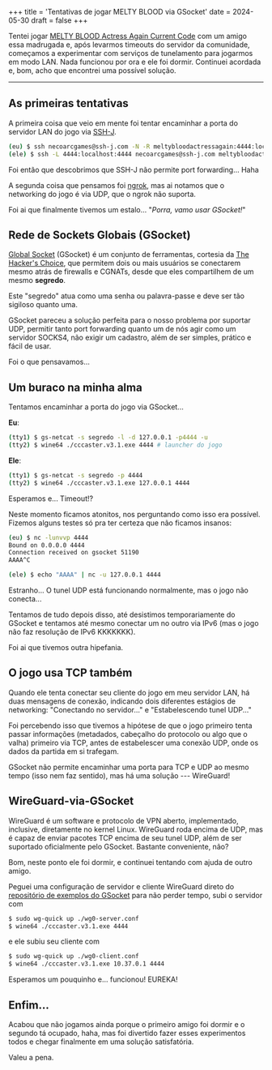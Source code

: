+++
title = 'Tentativas de jogar MELTY BLOOD via GSocket'
date = 2024-05-30
draft = false
+++

Tentei jogar [MELTY BLOOD Actress Again Current Code](https://play.meltyblood.club/) com um amigo essa madrugada e, após levarmos timeouts do servidor da comunidade, começamos a experimentar com serviços de tunelamento para jogarmos em modo LAN. Nada funcionou por ora e ele foi dormir. Continuei acordada e, bom, acho que encontrei uma possível solução.

<!--more-->
---

## As primeiras tentativas

A primeira coisa que veio em mente foi tentar encaminhar a porta do servidor LAN do jogo via [SSH-J](http://ssh-j.com).

```bash
(eu) $ ssh necoarcgames@ssh-j.com -N -R meltybloodactressagain:4444:localhost:4444
(ele) $ ssh -L 4444:localhost:4444 necoarcgames@ssh-j.com meltybloodactressagain
```

Foi então que descobrimos que SSH-J não permite port forwarding... Haha

A segunda coisa que pensamos foi [ngrok](https://ngrok.com/), mas ai notamos que o networking do jogo é via UDP, que o ngrok não suporta.

Foi ai que finalmente tivemos um estalo... "*Porra, vamo usar GSocket!*"

## Rede de Sockets Globais (GSocket)

[Global Socket](https://gsocket.io) (GSocket) é um conjunto de ferramentas, cortesia da [The Hacker's Choice](https://github.com/hackerschoice), que permitem dois ou mais usuários se conectarem mesmo atrás de firewalls e CGNATs, desde que eles compartilhem de um mesmo **segredo**.

Este "segredo" atua como uma senha ou palavra-passe e deve ser tão sigiloso quanto uma.

GSocket pareceu a solução perfeita para o nosso problema por suportar UDP, permitir tanto port forwarding quanto um de nós agir como um servidor SOCKS4, não exigir um cadastro, além de ser simples, prático e fácil de usar.

Foi o que pensavamos...

## Um buraco na minha alma

Tentamos encaminhar a porta do jogo via GSocket...

**Eu**:

```bash
(tty1) $ gs-netcat -s segredo -l -d 127.0.0.1 -p4444 -u
(tty2) $ wine64 ./cccaster.v3.1.exe 4444 # launcher do jogo
```

**Ele**:

```bash
(tty1) $ gs-netcat -s segredo -p 4444
(tty2) $ wine64 ./cccaster.v3.1.exe 127.0.0.1 4444
```

Esperamos e... Timeout!?

Neste momento ficamos atonitos, nos perguntando como isso era possível. Fizemos alguns testes só pra ter certeza que não ficamos insanos:

```bash
(eu) $ nc -lunvvp 4444
Bound on 0.0.0.0 4444
Connection received on gsocket 51190
AAAA^C

(ele) $ echo "AAAA" | nc -u 127.0.0.1 4444
```

Estranho... O tunel UDP está funcionando normalmente, mas o jogo não conecta...

Tentamos de tudo depois disso, até desistimos temporariamente do GSocket e tentamos até mesmo conectar um no outro via IPv6 (mas o jogo não faz resolução de IPv6 KKKKKKK).

Foi ai que tivemos outra hipefania.

## O jogo usa TCP também

Quando ele tenta conectar seu cliente do jogo em meu servidor LAN, há duas mensagens de conexão, indicando dois diferentes estágios de networking: "Conectando no servidor..." e "Estabelescendo tunel UDP..."

Foi percebendo isso que tivemos a hipótese de que o jogo primeiro tenta passar informações (metadados, cabeçalho do protocolo ou algo que o valha) primeiro via TCP, antes de estabelescer uma conexão UDP, onde os dados da partida em si trafegam.

GSocket não permite encaminhar uma porta para TCP e UDP ao mesmo tempo (isso nem faz sentido), mas há uma solução --- WireGuard!

## WireGuard-via-GSocket

WireGuard é um software e protocolo de VPN aberto, implementado, inclusive, diretamente no kernel Linux. WireGuard roda encima de UDP, mas é capaz de enviar pacotes TCP encima de seu tunel UDP, além de ser suportado oficialmente pelo GSocket. Bastante conveniente, não?

Bom, neste ponto ele foi dormir, e continuei tentando com ajuda de outro amigo.

Peguei uma configuração de servidor e cliente WireGuard direto do [repositório de exemplos do GSocket](https://github.com/hackerschoice/gsocket/tree/master/examples/wireguard) para não perder tempo, subi o servidor com

```bash
$ sudo wg-quick up ./wg0-server.conf
$ wine64 ./cccaster.v3.1.exe 4444
```

e ele subiu seu cliente com

```bash
$ sudo wg-quick up ./wg0-client.conf
$ wine64 ./cccaster.v3.1.exe 10.37.0.1 4444
```

Esperamos um pouquinho e... funcionou! EUREKA!

## Enfim...

Acabou que não jogamos ainda porque o primeiro amigo foi dormir e o segundo tá ocupado, haha, mas foi divertido fazer esses experimentos todos e chegar finalmente em uma solução satisfatória.

Valeu a pena.
